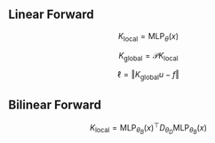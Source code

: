 ## Linear Forward

$$
K_{\text{local}} = \text{MLP}_{\theta}(x)
$$

$$
K_{\text{global}} = \mathcal P K_{\text{local}}
$$

$$
\ell = \Vert K_{\text{global}}u - f\Vert
$$



## Bilinear Forward

$$
K_{\text{local}} = \text{MLP}_{\theta_B}(x)^\top D_{\theta_D}\text{MLP}_{\theta _B}(x)
$$

